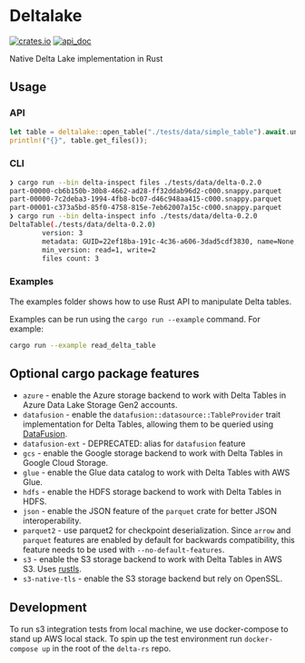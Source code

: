 # Deltalake

[![crates.io](https://img.shields.io/crates/v/deltalake.svg?style=flat-square)](https://crates.io/crates/deltalake)
[![api_doc](https://img.shields.io/badge/doc-api-blue)](https://docs.rs/deltalake)

Native Delta Lake implementation in Rust

## Usage

### API

```rust
let table = deltalake::open_table("./tests/data/simple_table").await.unwrap();
println!("{}", table.get_files());
```

### CLI

```bash
❯ cargo run --bin delta-inspect files ./tests/data/delta-0.2.0
part-00000-cb6b150b-30b8-4662-ad28-ff32ddab96d2-c000.snappy.parquet
part-00000-7c2deba3-1994-4fb8-bc07-d46c948aa415-c000.snappy.parquet
part-00001-c373a5bd-85f0-4758-815e-7eb62007a15c-c000.snappy.parquet
❯ cargo run --bin delta-inspect info ./tests/data/delta-0.2.0
DeltaTable(./tests/data/delta-0.2.0)
        version: 3
        metadata: GUID=22ef18ba-191c-4c36-a606-3dad5cdf3830, name=None, description=None, partitionColumns=[], createdTime=1564524294376, configuration={}
        min_version: read=1, write=2
        files count: 3
```

### Examples

The examples folder shows how to use Rust API to manipulate Delta tables.

Examples can be run using the `cargo run --example` command. For example:

```bash
cargo run --example read_delta_table
```

## Optional cargo package features

- `azure` - enable the Azure storage backend to work with Delta Tables in Azure Data Lake Storage Gen2 accounts.
- `datafusion` - enable the `datafusion::datasource::TableProvider` trait implementation for Delta Tables, allowing them to be queried using [DataFusion](https://github.com/apache/arrow-datafusion).
- `datafusion-ext` - DEPRECATED: alias for `datafusion` feature
- `gcs` - enable the Google storage backend to work with Delta Tables in Google Cloud Storage.
- `glue` - enable the Glue data catalog to work with Delta Tables with AWS Glue.
- `hdfs` - enable the HDFS storage backend to work with Delta Tables in HDFS.
- `json` - enable the JSON feature of the `parquet` crate for better JSON interoperability.
- `parquet2` - use parquet2 for checkpoint deserialization. Since `arrow` and `parquet` features are enabled by default for backwards compatibility, this feature needs to be used with `--no-default-features`.
- `s3` - enable the S3 storage backend to work with Delta Tables in AWS S3. Uses [rustls](https://github.com/ctz/rustls).
- `s3-native-tls` - enable the S3 storage backend but rely on OpenSSL.

## Development

To run s3 integration tests from local machine, we use docker-compose to stand
up AWS local stack. To spin up the test environment run `docker-compose up` in
the root of the `delta-rs` repo.
